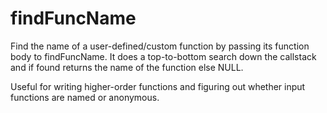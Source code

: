 # findFuncName

Find the name of a user-defined/custom function by passing its function body to findFuncName. It does a top-to-bottom search down the callstack and if found returns the name of the function else NULL.

Useful for writing higher-order functions and figuring out whether input functions are named or anonymous.